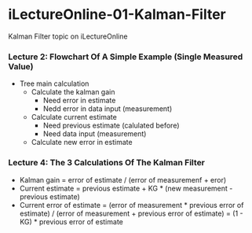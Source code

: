 # iLectureOnline-01-Kalman-Filter
Kalman Filter topic on iLectureOnline

### Lecture 2: Flowchart Of A Simple Example (Single Measured Value)

- Tree main calculation
  - Calculate the kalman gain
    - Need error in estimate
    - Nedd error in data input (measurement)
  - Calculate current estimate
    - Need previous estimate (calulated before)
    - Need data input (measurement)
  - Calculate new error in estimate
  
### Lecture 4: The 3 Calculations Of The Kalman Filter

- Kalman gain = error of estimate / (error of measuremenf + eror)
- Current estimate = previous estimate + KG * (new measurement - previous estimate)
- Current error of estimate = (error of measurement * previous error of estimate) / (error of measurement + previous error of estimate) = (1 - KG) * previous error of estimate

